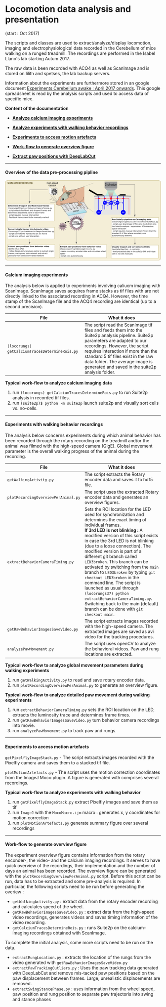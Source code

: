 # Locomotion data analysis and presentation

(start : Oct 2017)

The scripts and classes are used to extract/analyze/display locomotion, imaging and electrophysiological data recorded in the Cerebellum of mice walking on a
runged treadmill. The recordings are performed in the Isabel Llano's lab starting Autum 2017.

The raw data is been recorded with ACQ4 as well as ScanImage and is stored on lilith and spetses, the lab backup servers.

Information about the experiments are furthermore stored in an google document [Experiments Cerebellum awake : April 2017 onwards](https://docs.google.com/spreadsheets/d/14UbR4oYZLeGchwlGjw_znBwXQUvtaoW7-E-cmDQbr-c/edit?usp=sharing).
This google spreadsheet is read by the analysis scripts and used to access data of specific mice.

**Content of the documentation**

* [**Analyze calcium imaging experiments**](#calcium-imaging-experiments)

* [**Analyze experiments with walking behavior recordings**](#experiments-with-walking-behavior-recordings)

* [**Experiments to access motion artefacts**](#experiments-to-access-motion-artefacts)

* [**Work-flow to generate overview figure**](#work-flow-to-generate-overview-figure)

* [**Extract paw positions with DeepLabCut**](DeepLabCutTutorial.md)

-----

#### Overview of the data pre-processing pipline 

![Analysis pipline](tools/analysisOverview.png)

-----

#### Calcium imaging experiments

The analysis below is applied to experiments involving caliucm imaging with ScanImage. ScanImage saves acquires frame stacks as tif files with are not directly linked to the associated recording in ACQ4. However, the time stamp of the ScanImage file and the ACQ4 recording are identical (up to a second precision). 

File | What it does
----- | ------
`(locorungs) getCalciumTracesDetermineRois.py` | The script read the ScanImage tif files and feeds them into the Suite2p analysis pipeline. Suite2p parameters are adapted to our recordings. However, the script requires interaction if more than the standard 5 tif files exist in the raw data folder. The average image is generated and saved in the suite2p analysis folder. 

**Typical work-flow to analyze calcium imaging data**

1. run `(locorungs) getCalciumTracesDetermineRois.py` to run Suite2p analysis in recorded tif files. 
1. run `(suite2p)$ python -m suite2p` launch suite2p and visually sort cells vs. no-cells.


-----
#### Experiments with walking behavior recordings

The analysis below concerns experiments during which animal behavior has been recorded through the rotary recording on 
the treadmill and/or the animal was filmed with the high-speed camera (GigE). Global movement parameter is the overall 
walking progress of the animal during the recording. 

File | What it does
----- | ------
`getWalkingActivity.py` | The script extracts the Rotary encoder data and saves it to hdf5 file.
`plotRecordingOverviewPerAnimal.py` | The script uses the extracted Rotary encoder data and generates an overview figures.
`extractBehaviorCameraTiming.py` | Sets the ROI location for the LED used for synchronization and determines the exact timing of individual frames.  <br> **If 3rd LED is not blinking :** A modified version of this script exists in case the 3rd LED is not blinking (due to a loose connection). The modified version is part of a different git branch called `LED3broken`. This branch can be activated by switching from the `main` branch to `LED3broken` by typing `git checkout LED3broken` in the command line. The script is launched as usual through `(locorungs37) python extractBehaviorCameraTiming.py`. Switching back to the main (default) branch can be done with `git checkout main`. 
`getRawBehaviorImagesSaveVideo.py` | The script extracts images recorded with the high-speed camera. The extracted images are saved as avi video for the tracking procedures.
`analyzePawMovement.py` | The script uses openCV to analyze the behavioral videos. Paw and rung locations are extracted.


**Typical work-flow to analyze global movement parameters during walking experiments**

1. run `getWalkingActivity.py` to read and save rotary encoder data. 
1. run `plotRecordingOverviewPerAnimal.py` to generate an overview figure. 

**Typical work-flow to analyze detailed paw movement during walking experiments**

1. run `extractBehaviorCameraTiming.py` sets the ROI location on the LED, extracts the luminosity trace and determines frame times. 
1. run `getRawBehaviorImagesSaveVideo.py` turn behavior camera recordings into movie.
1. run `analyzePawMovement.py` to track paw and rungs.


-----
#### Experiments to access motion artefacts

`getPixelflyImageStack.py` - The script extracts images recorded with the Pixelfly camera and saves them to a stacked tif file.

`plotMotionArtefacts.py` - The script uses the motion correction coordinates from the ImageJ Moco plugin. A figure is generated with comprises several recordings.


**Typical work-flow to analyze experiments with walking behavior**
1. run `getPixelflyImageStack.py` extract Pixelfly images and save them as tif
1. run `ImageJ` with the `MocoMacro.ijm` macro : generates x, y coordinates for motion correction
1. run `plotMotionArtefacts.py` generate summary figure over several recordings


-----
#### Work-flow to generate overview figure

The experiment overview figure contains information from the rotary enconder-, the video- and the calcium imaging recordings. It serves to have 
quick overview of the recordings, their implementation and the number of days an animal has been recorded. 
The overview figure can be generated with the `plotRecordingOverviewPerAnimal.py` script. Before this script can be run, data has to be extracted 
and some pre-analysis is required. In particular, the following scripts need to be run before generating the overiew : 

* `getWalkingActivity.py` : extract data from the rotary encoder recording and calculates speed of the wheel. 
* `getRawBehaviorImagesSaveVideo.py` : extract data from the high-speed video recordings, generates videos and saves timing information of the video recording.
* `getCalciumTracesDetermineRois.py` : runs Suite2p on the calcium-imaging recordings obtained with ScanImage. 

To complete the initial analysis, some more scripts need to be run on the data. 
* `extractRungLocation.py` : extracts the location of the rungs from the video generated with `getRawBehaviorImagesSaveVideo.py`
* `extractPawTrackingOutliers.py` : Uses the paw tracking data generated with DeepLabCut and remove mis-tacked paw positions based on the paw displacement 
between frames. Large, unrealistic displacements are removed. 
* `extractSwingStancePhase.py` : uses information from the wheel speed, paw position and rung position to separate paw trajectoris into swing and stance 
phases


